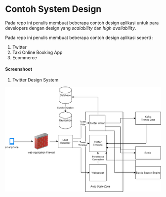 # Contoh System Design		
Pada repo ini penulis membuat beberapa contoh design aplikasi untuk para developers dengan design yang *scalability* dan *high availability*.

Pada repo ini penulis membuat beberapa contoh design aplikasi seperti :

1. Twitter
2. Taxi Online Booking App
3. Ecommerce



#### Screenshoot

1. Twitter Design System

![twitter](images/twitter.png "twitter")
